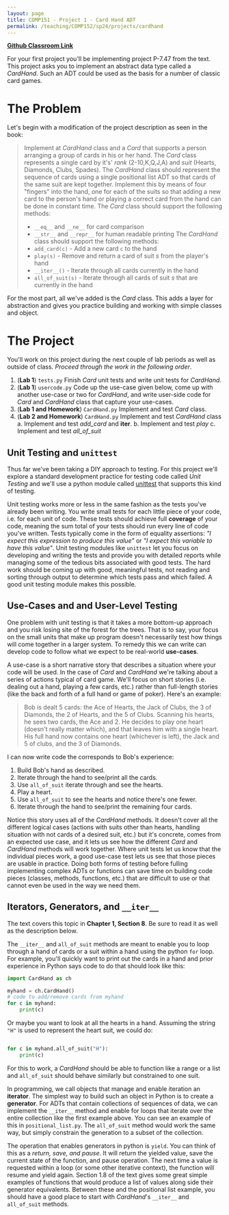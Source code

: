 ```yaml
---
layout: page
title: COMP151 - Project 1 - Card Hand ADT
permalink: /teaching/COMP152/sp24/projects/cardhand
---
```


**[Github Classroom Link](https://classroom.github.com/a/FpnZ6mEn)**

For your first project you'll be implementing project P-7.47 from the text.  This project asks you to implement an abstract data type called a *CardHand*.  Such an ADT could be used as the basis for a number of classic card games. 

# The Problem 

Let's begin with a modification of the project description as seen in the book:
> Implement at *CardHand* class and a *Card* that supports a person arranging a group of cards in his or her hand. The *Card* class represents a single card by it's' *rank* (2-10,K,Q,J,A) and *suit* (Hearts, Diamonds, Clubs, Spades). The *CardHand* class should represent the sequence of cards using a single positional list ADT so that cards of the same suit are kept together. Implement this by means of four "fingers" into the hand, one for each of the suits so that adding a new card to the person's hand or playing a correct card from the hand can be done in constant time. 
> The *Card* class should support the following methods: 
> * `__eq__` and `__ne__` for card comparison   
> * `__str__` and `__repr__` for human readable printing
> The *CardHand* class should support the following methods:
> * `add_card(c)` - Add a new card `c` to the hand
> * `play(s)` - Remove and return a card of suit *s* from the player's hand 
> * `__iter__()` - Iterate through all cards currently in the hand
> * `all_of_suit(s)` - Iterate through all cards of suit *s* that are currently in the hand 

For the most part, all we've added is the *Card* class. This adds a layer for abstraction and gives you practice building and working with simple classes and object. 

# The Project 

You'll work on this project during the next couple of lab periods as well as outside of class. *Proceed through the work in the following order*.

1. (**Lab 1**) `tests.py` Finish *Card* unit tests and write unit tests for *CardHand*. 
2. (**Lab 1**) `usercode.py` Code up the use-case given below, come up with another use-case or two for *CardHand*, and write user-side code for *Card* and *CardHand* class that capture your use-cases.  
3. (**Lab 1 and Homework**) `CardHand.py` Implement and test *Card* class. 
4. (**Lab 2 and Homework**) `CardHand.py` Implement and test *CardHand* class
    a. Implement and test *add_card* and **__iter__**. 
    b. Implement and test *play*
    c. Implement and test *all_of_suit*

## Unit Testing and `unittest` 

Thus far we've been taking a DIY approach to testing. For this project we'll explore a standard development practice for testing code called *Unit Testing* and we'll use a python module called [unittest](https://docs.python.org/3/library/unittest.html) that supports this kind of testing. 

Unit testing works more or less in the same fashion as the tests you've already been writing. You write small tests for each little piece of your code, i.e. for each unit of code. These tests should achieve full **coverage** of your code, meaning the sum total of your tests should run every line of code you've written. Tests typically come in the form of equality assertions: *"I expect this expression to produce this value"* or *"I expect this variable to have this value"*. Unit testing modules like `unittest` let you focus on developing and writing the tests and provide you with detailed reports while managing some of the tedious bits associated with good tests.  The hard work should be coming up with good, meaningful tests, not reading and sorting through output to determine which tests pass and which failed. A good unit testing module makes this possible.  


## Use-Cases and and User-Level Testing

One problem with unit testing is that it takes a more bottom-up approach and you risk losing site of the forest for the trees. That is to say, your focus on the small units that make up program doesn't necessarily test how things will come together in a larger system. To remedy this we can write can develop code to follow what we expect to be real-world **use-cases**.  

A use-case is a short narrative story that describes a situation where your code will be used.  In the case of *Card* and *CardHand* we're talking about a series of actions typical of card game. We'll focus on short stories (i.e. dealing out a hand, playing a few cards, etc.) rather than full-length stories (like the back and forth of a full hand or game of poker).  Here's an example:

> Bob is dealt 5 cards: the Ace of Hearts, the Jack of Clubs, the 3 of Diamonds, the 2 of Hearts, and the 5 of Clubs.  Scanning his hearts, he sees two cards, the Ace and 2.  He decides to play one heart (doesn't really matter which), and that leaves him with a single heart. His full hand now contains one heart (whichever is left), the Jack and 5 of clubs, and the 3 of Diamonds. 

I can now write code the corresponds to Bob's experience:
1. Build Bob's hand as described.
2. Iterate through the hand to see/print all the cards. 
3. Use `all_of_suit` iterate through and see the hearts.
4. Play a heart.
5. Use `all_of_suit` to see the hearts and notice there's one fewer.
6. Iterate through the hand to see/print the remaining four cards. 

Notice this story uses all of the *CardHand* methods. It doesn't cover all the different logical cases (actions with suits other than hearts, handling situation with not cards of a desired suit, etc.) but it's concrete, comes from an expected use case, and it lets us see how the different *Card* and *CardHand* methods will work together. Where unit tests let us know that the individual pieces work, a good use-case test lets us see that those pieces are usable in practice. Doing both forms of testing before fulling implementing complex ADTs or functions can save time on building code pieces (classes, methods, functions, etc.) that are difficult to use or that cannot even be used in the way we need them. 


## Iterators, Generators, and `__iter__` 

The text covers this topic in **Chapter 1, Section 8**. Be sure to read it as well as the description below. 

The `__iter__` and `all_of_suit` methods are meant to enable you to loop through a hand of cards or a suit within a hand using the python `for` loop.  For example, you'll quickly want to print out the cards in a hand and prior experience in Python says code to do that should look like this: 
```python
import CardHand as ch

myhand = ch.CardHand()
# code to add/remove cards from myhand
for c in myhand:
    print(c)
```

Or maybe you want to look at all the hearts in a hand. Assuming the string `"H"` is used to represent the heart suit, we could do: 

```python

for c in myhand.all_of_suit("H"):
    print(c)

```

For this to work, a *CardHand* should be able to function like a range or a list and `all_of_suit` should behave similarly but constrained to one suit. 

In programming, we call objects that manage and enable iteration an **iterator**.  The simplest way to build such an object in Python is to create a **generator**. For ADTs that contain collections of sequences of data, we can implement the `__iter__` method and enable for loops that iterate over the entire collection like the first example above. You can see an example of this in `positional_list.py`. The `all_of_suit` method would work the same way, but simply constrain the generation to a subset of the collection. 

The operation that enables generators in python is `yield`.  You can think of this as a *return, save, and pause*.  It will return the yielded value, save the current state of the function, and pause operation. The next time a value is requested within a loop (or some other iterative context), the function will resume and yield again. Section 1.8 of the text gives some great simple examples of functions that would produce a list of values along side their generator equivalents. Between these and the positional list example, you should have a good place to start with *CardHand*'s `__iter__` and `all_of_suit` methods. 